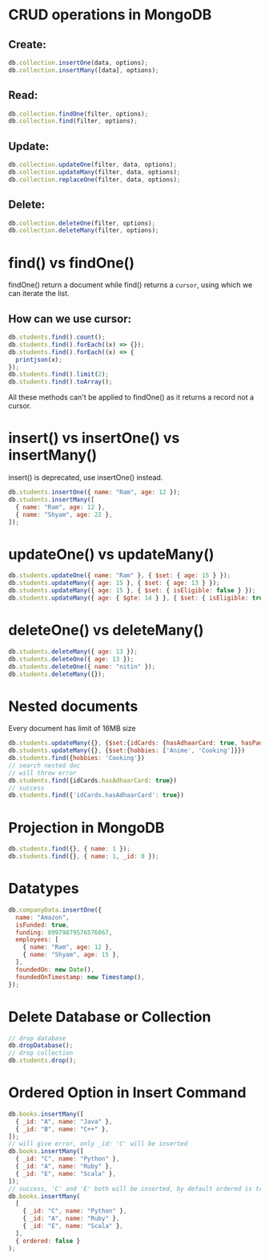 # CRUD operations in MongoDB

## Create:

```js
db.collection.insertOne(data, options);
db.collection.insertMany([data], options);
```

## Read:

```js
db.collection.findOne(filter, options);
db.collection.find(filter, options);
```

## Update:

```js
db.collection.updateOne(filter, data, options);
db.collection.updateMany(filter, data, options);
db.collection.replaceOne(filter, data, options);
```

## Delete:

```js
db.collection.deleteOne(filter, options);
db.collection.deleteMany(filter, options);
```

# find() vs findOne()

findOne() return a document while find() returns a `cursor`, using which we can iterate the list.

## How can we use cursor:

```js
db.students.find().count();
db.students.find().forEach((x) => {});
db.students.find().forEach((x) => {
  printjson(x);
});
db.students.find().limit(2);
db.students.find().toArray();
```

All these methods can't be applied to findOne() as it returns a record not a cursor.

# insert() vs insertOne() vs insertMany()

insert() is deprecated, use insertOne() instead.

```js
db.students.insertOne({ name: "Ram", age: 12 });
db.students.insertMany([
  { name: "Ram", age: 12 },
  { name: "Shyam", age: 22 },
]);
```

# updateOne() vs updateMany()

```js
db.students.updateOne({ name: "Ram" }, { $set: { age: 15 } });
db.students.updateMany({ age: 15 }, { $set: { age: 13 } });
db.students.updateMany({ age: 15 }, { $set: { isEligible: false } });
db.students.updateMany({ age: { $gte: 14 } }, { $set: { isEligible: true } });
```

# deleteOne() vs deleteMany()

```js
db.students.deleteMany({ age: 13 });
db.students.deleteOne({ age: 13 });
db.students.deleteOne({ name: "nitin" });
db.students.deleteMany({});
```

# Nested documents

Every document has limit of 16MB size

```js
db.students.updateMany({}, {$set:{idCards: {hasAdhaarCard: true, hasPanCard: false}}})
db.students.updateMany({}, {$set:{hobbies: ['Anime', 'Cooking']}})
db.students.find({hobbies: 'Cooking'})
// search nested doc
// will throw error
db.students.find({idCards.hasAdhaarCard: true})
// success
db.students.find({'idCards.hasAdhaarCard': true})
```

# Projection in MongoDB

```js
db.students.find({}, { name: 1 });
db.students.find({}, { name: 1, _id: 0 });
```

# Datatypes

```js
db.companyData.insertOne({
  name: "Amazon",
  isFunded: true,
  funding: 89979879576576867,
  employees: [
    { name: "Ram", age: 12 },
    { name: "Shyam", age: 15 },
  ],
  foundedOn: new Date(),
  foundedOnTimestamp: new Timestamp(),
});
```

# Delete Database or Collection

```js
// drop database
db.dropDatabase();
// drop collection
db.students.drop();
```

# Ordered Option in Insert Command

```js
db.books.insertMany([
  { _id: "A", name: "Java" },
  { _id: "B", name: "C++" },
]);
// will give error, only _id: 'C' will be inserted
db.books.insertMany([
  { _id: "C", name: "Python" },
  { _id: "A", name: "Ruby" },
  { _id: "E", name: "Scala" },
]);
// success, 'C' and 'E' both will be inserted, by default ordered is true
db.books.insertMany(
  [
    { _id: "C", name: "Python" },
    { _id: "A", name: "Ruby" },
    { _id: "E", name: "Scala" },
  ],
  { ordered: false }
);
```

